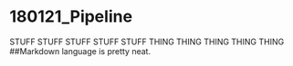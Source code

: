 # 180121_Pipeline

STUFF STUFF STUFF STUFF STUFF
THING THING THING THING THING
##Markdown language is pretty neat.
